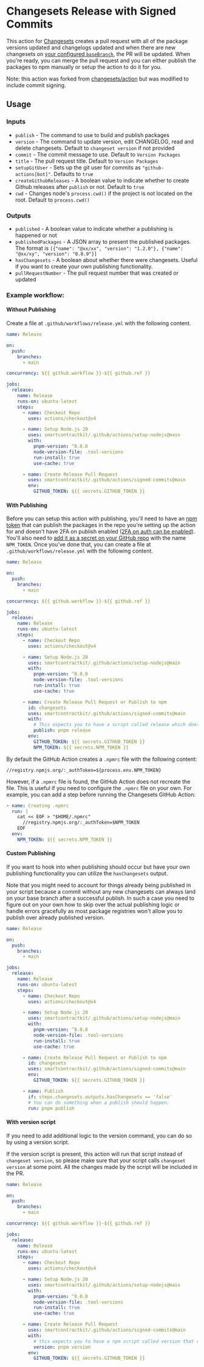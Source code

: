 # Changesets Release with Signed Commits
This action for [Changesets](https://github.com/atlassian/changesets) creates a
pull request with all of the package versions updated and changelogs updated and
when there are new changesets on
[your configured `baseBranch`](https://github.com/changesets/changesets/blob/main/docs/config-file-options.md#basebranch-git-branch-name),
the PR will be updated. When you're ready, you can merge the pull request and
you can either publish the packages to npm manually or setup the action to do it
for you.

Note: this action was forked from [changesets/action](https://github.com/changesets/action/)
but was modified to include commit signing.

## Usage

### Inputs

- `publish` - The command to use to build and publish packages
- `version` - The command to update version, edit CHANGELOG, read and delete
  changesets. Default to `changeset version` if not provided
- `commit` - The commit message to use. Default to `Version Packages`
- `title` - The pull request title. Default to `Version Packages`
- `setupGitUser` - Sets up the git user for commits as `"github-actions[bot]"`.
  Defaults to `true`
- `createGithubReleases` - A boolean value to indicate whether to create Github
  releases after `publish` or not. Default to `true`
- `cwd` - Changes node's `process.cwd()` if the project is not located on the
  root. Default to `process.cwd()`

### Outputs

- `published` - A boolean value to indicate whether a publishing is happened or
  not
- `publishedPackages` - A JSON array to present the published packages. The format
  is
  `[{"name": "@xx/xx", "version": "1.2.0"}, {"name": "@xx/xy", "version": "0.8.9"}]`
- `hasChangesets` - A boolean about whether there were changesets. Useful if you want to create your
  own publishing functionality.
- `pullRequestNumber` - The pull request number that was created or updated

### Example workflow:

#### Without Publishing

Create a file at `.github/workflows/release.yml` with the following content.

```yml
name: Release

on:
  push:
    branches:
      - main

concurrency: ${{ github.workflow }}-${{ github.ref }}

jobs:
  release:
    name: Release
    runs-on: ubuntu-latest
    steps:
      - name: Checkout Repo
        uses: actions/checkout@v4

      - name: Setup Node.js 20
        uses: smartcontractkit/.github/actions/setup-nodejs@main
        with:
          pnpm-version: ^8.0.0
          node-version-file: .tool-versions
          run-install: true
          use-cache: true

      - name: Create Release Pull Request
        uses: smartcontractkit/.github/actions/signed-commits@main
        env:
          GITHUB_TOKEN: ${{ secrets.GITHUB_TOKEN }}
```

#### With Publishing

Before you can setup this action with publishing, you'll need to have an
[npm token](https://docs.npmjs.com/creating-and-viewing-authentication-tokens)
that can publish the packages in the repo you're setting up the action for and
doesn't have 2FA on publish enabled
([2FA on auth can be enabled](https://docs.npmjs.com/about-two-factor-authentication)).
You'll also need to
[add it as a secret on your GitHub repo](https://help.github.com/en/articles/virtual-environments-for-github-actions#creating-and-using-secrets-encrypted-variables)
with the name `NPM_TOKEN`. Once you've done that, you can create a file at
`.github/workflows/release.yml` with the following content.

```yml
name: Release

on:
  push:
    branches:
      - main

concurrency: ${{ github.workflow }}-${{ github.ref }}

jobs:
  release:
    name: Release
    runs-on: ubuntu-latest
    steps:
      - name: Checkout Repo
        uses: actions/checkout@v4

      - name: Setup Node.js 20
        uses: smartcontractkit/.github/actions/setup-nodejs@main
        with:
          pnpm-version: ^8.0.0
          node-version-file: .tool-versions
          run-install: true
          use-cache: true

      - name: Create Release Pull Request or Publish to npm
        id: changesets
        uses: smartcontractkit/.github/actions/signed-commits@main
        with:
          # This expects you to have a script called release which does a build for your packages and calls changeset publish
          publish: pnpm release
        env:
          GITHUB_TOKEN: ${{ secrets.GITHUB_TOKEN }}
          NPM_TOKEN: ${{ secrets.NPM_TOKEN }}
```

By default the GitHub Action creates a `.npmrc` file with the following content:

```
//registry.npmjs.org/:_authToken=${process.env.NPM_TOKEN}
```

However, if a `.npmrc` file is found, the GitHub Action does not recreate the
file. This is useful if you need to configure the `.npmrc` file on your own. For
example, you can add a step before running the Changesets GitHub Action:

```yml
- name: Creating .npmrc
  run: |
    cat << EOF > "$HOME/.npmrc"
      //registry.npmjs.org/:_authToken=$NPM_TOKEN
    EOF
  env:
    NPM_TOKEN: ${{ secrets.NPM_TOKEN }}
```

#### Custom Publishing

If you want to hook into when publishing should occur but have your own
publishing functionality you can utilize the `hasChangesets` output.

Note that you might need to account for things already being published in your
script because a commit without any new changesets can always land on your base
branch after a successful publish. In such a case you need to figure out on your
own how to skip over the actual publishing logic or handle errors gracefully as
most package registries won't allow you to publish over already published
version.

```yml
name: Release

on:
  push:
    branches:
      - main

jobs:
  release:
    name: Release
    runs-on: ubuntu-latest
    steps:
      - name: Checkout Repo
        uses: actions/checkout@v4

      - name: Setup Node.js 20
        uses: smartcontractkit/.github/actions/setup-nodejs@main
        with:
          pnpm-version: ^8.0.0
          node-version-file: .tool-versions
          run-install: true
          use-cache: true

      - name: Create Release Pull Request or Publish to npm
        id: changesets
        uses: smartcontractkit/.github/actions/signed-commits@main
        env:
          GITHUB_TOKEN: ${{ secrets.GITHUB_TOKEN }}

      - name: Publish
        if: steps.changesets.outputs.hasChangesets == 'false'
        # You can do something when a publish should happen.
        run: pnpm publish
```

#### With version script

If you need to add additional logic to the version command, you can do so by
using a version script.

If the version script is present, this action will run that script instead of
`changeset version`, so please make sure that your script calls
`changeset version` at some point. All the changes made by the script will be
included in the PR.

```yml
name: Release

on:
  push:
    branches:
      - main

concurrency: ${{ github.workflow }}-${{ github.ref }}

jobs:
  release:
    name: Release
    runs-on: ubuntu-latest
    steps:
      - name: Checkout Repo
        uses: actions/checkout@v4

      - name: Setup Node.js 20
        uses: smartcontractkit/.github/actions/setup-nodejs@main
        with:
          pnpm-version: ^8.0.0
          node-version-file: .tool-versions
          run-install: true
          use-cache: true

      - name: Create Release Pull Request
        uses: smartcontractkit/.github/actions/signed-commits@main
        with:
          # this expects you to have a npm script called version that runs some logic and then calls `changeset version`.
          version: pnpm version
        env:
          GITHUB_TOKEN: ${{ secrets.GITHUB_TOKEN }}
```
